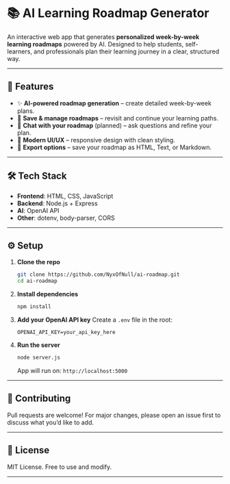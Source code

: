# 📚 AI Learning Roadmap Generator

An interactive web app that generates **personalized week-by-week learning roadmaps** powered by AI.
Designed to help students, self-learners, and professionals plan their learning journey in a clear, structured way.

---

## 🚀 Features

* ✨ **AI-powered roadmap generation** – create detailed week-by-week plans.
* 💾 **Save & manage roadmaps** – revisit and continue your learning paths.
* 💬 **Chat with your roadmap** (planned) – ask questions and refine your plan.
* 🎨 **Modern UI/UX** – responsive design with clean styling.
* 📑 **Export options** – save your roadmap as HTML, Text, or Markdown.

---

## 🛠️ Tech Stack

* **Frontend**: HTML, CSS, JavaScript
* **Backend**: Node.js + Express
* **AI**: OpenAI API
* **Other**: dotenv, body-parser, CORS

---

## ⚙️ Setup

1. **Clone the repo**

   ```bash
   git clone https://github.com/NyxOfNull/ai-roadmap.git
   cd ai-roadmap
   ```

2. **Install dependencies**

   ```bash
   npm install
   ```

3. **Add your OpenAI API key**
   Create a `.env` file in the root:

   ```env
   OPENAI_API_KEY=your_api_key_here
   ```

4. **Run the server**

   ```bash
   node server.js
   ```

   App will run on: `http://localhost:5000`

---

## 🤝 Contributing

Pull requests are welcome! For major changes, please open an issue first to discuss what you’d like to add.

---

## 📄 License

MIT License. Free to use and modify.

---
